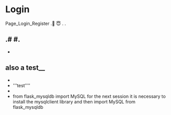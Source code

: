 # Login
Page_Login_Register
.🐞
😇
.
.

.#
#.
- 
- 
## also a test__

- 
- '''test''''
- 
- from flask_mysqldb import MySQL
 for the next session it is necessary to install the mysqlclient 
 library and then import MySQL from flask_mysqldb


